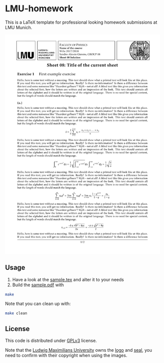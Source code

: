 # LMU-homework

This is a LaTeX template for professional looking homework submissions at
LMU Munich.

![Sample](img/sample-1.png)

## Usage
1. Have a look at the [sample.tex](sample.tex) and alter it to your needs
2. Build the [sample.pdf](sample.pdf) with
```bash
make
```

Note that you can clean up with:
```bash
make clean
```

## License
This code is distributed under [GPLv3](LICENSE) license.

Note that the [Ludwig Maximilians University](lmu.de) owns the 
[logo](img/logo) and [seal](img/seal), you need to confirm with their
copyright when using the images.
